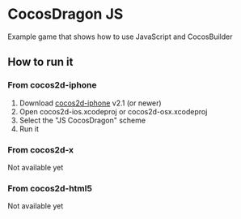# CocosDragon JS #

Example game that shows how to use JavaScript and CocosBuilder

## How to run it ##

### From cocos2d-iphone ###

1. Download [cocos2d-iphone](http://www.cocos2d-iphone.org) v2.1 (or newer)
2. Open cocos2d-ios.xcodeproj or cocos2d-osx.xcodeproj
3. Select the "JS CocosDragon" scheme
4. Run it



### From cocos2d-x ###

Not available yet


### From cocos2d-html5 ###

Not available yet
